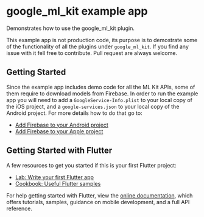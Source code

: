 # google\_ml\_kit example app

Demonstrates how to use the google_ml_kit plugin.

This example app is not production code, its purpose is to demostrate some of the functionality of all the plugins under `google_ml_kit`. If you find any issue with it fell free to contribute. Pull request are always welcome.

## Getting Started

Since the example app includes demo code for all the ML Kit APIs, some of them require to download models from Firebase. In order to run the example app you will need to add a `GoogleService-Info.plist` to your local copy of the iOS project, and a `google-services.json` to your local copy of the Android project. For more details how to do that go to:

- [Add Firebase to your Android project](https://firebase.google.com/docs/android/setup)
- [Add Firebase to your Apple project](https://firebase.google.com/docs/ios/setup)

## Getting Started with Flutter

A few resources to get you started if this is your first Flutter project:

- [Lab: Write your first Flutter app](https://flutter.dev/docs/get-started/codelab)
- [Cookbook: Useful Flutter samples](https://flutter.dev/docs/cookbook)

For help getting started with Flutter, view the
[online documentation](https://flutter.dev/docs), which offers tutorials,
samples, guidance on mobile development, and a full API reference.
